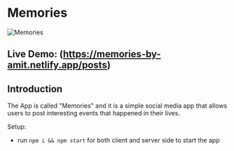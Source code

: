 # Memories

![Memories](https://i.ibb.co/7CmVbCW/image.png)

## Live Demo:  (https://memories-by-amit.netlify.app/posts) 

## Introduction

The App is called "Memories" and it is a simple social media app that allows users to post interesting events that happened in their lives.

Setup:
- run ```npm i && npm start``` for both client and server side to start the app


